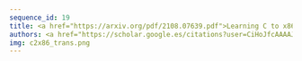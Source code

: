 ```yaml
---
sequence_id: 19
title: <a href="https://arxiv.org/pdf/2108.07639.pdf">Learning C to x86 Translation&#58; An Experiment in Neural Compilation</a> / <a href="https://github.com/jordiae/neural-compilers">code</a>
authors: <a href="https://scholar.google.es/citations?user=CiHoJfcAAAAJ">Jordi Armengol-Estapé</a>, <a href="http://www.dcs.ed.ac.uk/home/mob/">Michael O'Boyle</a>
img: c2x86_trans.png
---
```

